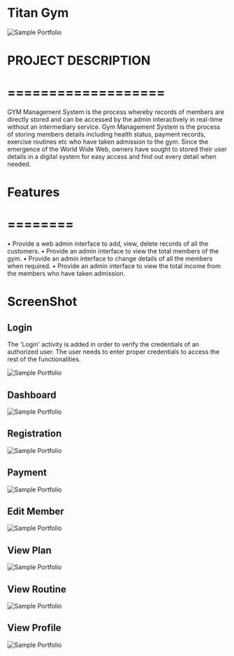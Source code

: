 

# Titan Gym 
 ![Sample Portfolio](https://github.com/Rocktim53/Titan-Gym/blob/master/screenshot/logo.png)

 # PROJECT DESCRIPTION
 # ===================
 GYM Management System is the process whereby records of members are directly stored and can be accessed  by the admin interactively in real-time without an intermediary service.
Gym Management System is the process of storing members details including health status, payment records, exercise routines etc who have taken admission to the gym. Since the emergence of the World Wide Web, owners have sought to stored their user details in a digital system for easy access and find out every detail when needed. 


 # Features
 # ========
•	Provide a web admin interface to add, view, delete records of all the customers. 
•	Provide an admin interface to view the total members of the gym. 
•	Provide an admin interface to change details of all the members when required. 
•	Provide an admin interface to view the total income from the members who have taken admission.



# ScreenShot



## Login
The 'Login' activity is added in order to verify the credentials of an authorized user. The user needs to enter proper
credentials to access the rest of the functionalities.

 ![Sample Portfolio](https://github.com/Rocktim53/Titan-Gym/blob/master/screenshot/login.png)


## Dashboard

 ![Sample Portfolio](https://github.com/Rocktim53/Titan-Gym/blob/master/screenshot/dashboard.png)


## Registration

 ![Sample Portfolio](https://github.com/Rocktim53/Titan-Gym/blob/master/screenshot/registration.png)

## Payment

 ![Sample Portfolio](https://github.com/Rocktim53/Titan-Gym/blob/master/screenshot/payment.png)

## Edit Member

 ![Sample Portfolio](https://github.com/Rocktim53/Titan-Gym/blob/master/screenshot/editmember.png)

## View Plan

 ![Sample Portfolio](https://github.com/Rocktim53/Titan-Gym/blob/master/screenshot/viewplan.png)

## View Routine

 ![Sample Portfolio](https://github.com/Rocktim53/Titan-Gym/blob/master/screenshot/routine.png)

## View Profile

 ![Sample Portfolio](https://github.com/Rocktim53/Titan-Gym/blob/master/screenshot/userprofile.png)



